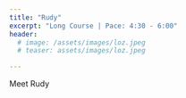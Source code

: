 ```yaml
---
title: "Rudy"
excerpt: "Long Course | Pace: 4:30 - 6:00"
header:
  # image: /assets/images/loz.jpeg
  # teaser: assets/images/loz.jpeg

---
```


Meet Rudy